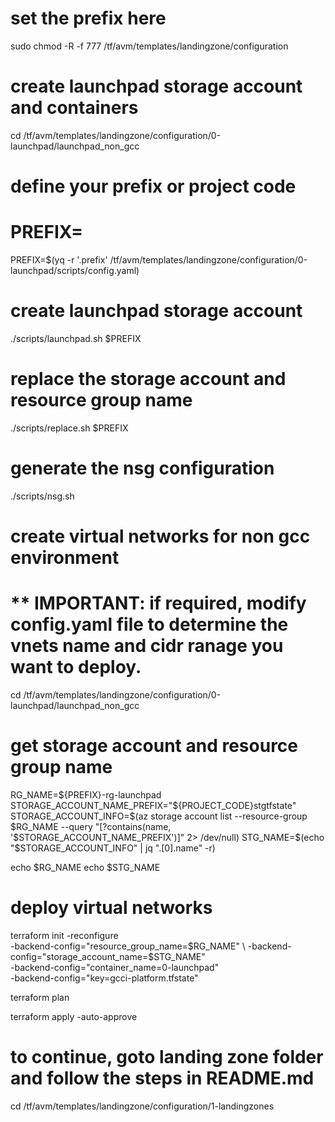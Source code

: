 # set the prefix here

sudo chmod -R -f 777 /tf/avm/templates/landingzone/configuration

# create launchpad storage account and containers
cd /tf/avm/templates/landingzone/configuration/0-launchpad/launchpad_non_gcc

# define your prefix or project code
# PREFIX=<your project prefix>
PREFIX=$(yq  -r '.prefix' /tf/avm/templates/landingzone/configuration/0-launchpad/scripts/config.yaml)

# create launchpad storage account
./scripts/launchpad.sh $PREFIX

# replace the storage account and resource group name
./scripts/replace.sh $PREFIX

# generate the nsg configuration
./scripts/nsg.sh

# create virtual networks for non gcc environment
# ** IMPORTANT: if required, modify config.yaml file to determine the vnets name and cidr ranage you want to deploy. 


cd /tf/avm/templates/landingzone/configuration/0-launchpad/launchpad_non_gcc

# get storage account and resource group name
RG_NAME=${PREFIX}-rg-launchpad
STORAGE_ACCOUNT_NAME_PREFIX="${PROJECT_CODE}stgtfstate"
STORAGE_ACCOUNT_INFO=$(az storage account list --resource-group $RG_NAME --query "[?contains(name, '$STORAGE_ACCOUNT_NAME_PREFIX')]" 2> /dev/null)
STG_NAME=$(echo "$STORAGE_ACCOUNT_INFO" | jq ".[0].name" -r)

echo $RG_NAME
echo $STG_NAME

# deploy virtual networks

terraform init  -reconfigure \
-backend-config="resource_group_name=$RG_NAME" \
-backend-config="storage_account_name=$STG_NAME" \
-backend-config="container_name=0-launchpad" \
-backend-config="key=gcci-platform.tfstate"

terraform plan

terraform apply -auto-approve

# to continue, goto landing zone folder and follow the steps in README.md

cd /tf/avm/templates/landingzone/configuration/1-landingzones